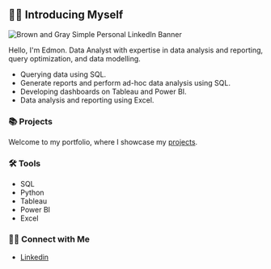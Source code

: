 ## 🙋‍♂️ Introducing Myself

![Brown and Gray Simple Personal LinkedIn Banner](https://github.com/Baguette0812/Baguette0812/assets/106466704/d0e44e71-a773-445c-9bf9-103981d9d56a)

Hello, I'm Edmon. Data Analyst with expertise in data analysis and reporting, query optimization, and data modelling. 

- Querying data using SQL.
- Generate reports and perform ad-hoc data analysis using SQL.
- Developing dashboards on Tableau and Power BI.
- Data analysis and reporting using Excel.

### 📚 Projects

Welcome to my portfolio, where I showcase my [projects](https://github.com/Baguette0812/Portfolio-Guide/blob/main/README.md).

### 🛠️ Tools

- SQL
- Python
- Tableau
- Power BI
- Excel

### 👋🏻 Connect with Me

- [Linkedin]()
